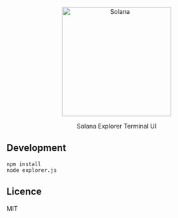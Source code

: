 <p align="center">
    <img alt="Solana" src="https://i.imgur.com/OMnvVEz.png" width="250" />
</p>

<p align="center">
    Solana Explorer Terminal UI
</p>

## Development

```
npm install
node explorer.js
```

## Licence

MIT
